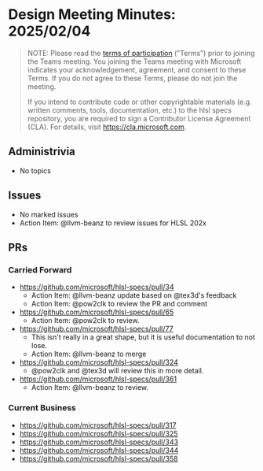 # Design Meeting Minutes: 2025/02/04

> NOTE: Please read the [terms of participation](DesignMeetingTerms.txt)
> ("Terms") prior to joining the Teams meeting.  You joining the Teams meeting
> with Microsoft indicates your acknowledgement, agreement, and consent to these
> Terms.  If you do not agree to these Terms, please do not join the meeting.
>
> If you intend to contribute code or other copyrightable materials (e.g.
> written comments, tools, documentation, etc.)  to the hlsl specs repository,
> you are required to sign a Contributor License Agreement (CLA).  For details,
> visit https://cla.microsoft.com.

## Administrivia
* No topics

## Issues
* No marked issues
* Action Item: @llvm-beanz to review issues for HLSL 202x

## PRs

### Carried Forward
* https://github.com/microsoft/hlsl-specs/pull/34
  * Action Item: @llvm-beanz update based on @tex3d's feedback
  * Action Item: @pow2clk to review the PR and comment
* https://github.com/microsoft/hlsl-specs/pull/65
  * Action Item: @pow2clk to review.
* https://github.com/microsoft/hlsl-specs/pull/77
  * This isn't really in a great shape, but it is useful documentation to not lose.
  * Action Item: @llvm-beanz to merge
* https://github.com/microsoft/hlsl-specs/pull/324
  * @pow2clk and @tex3d will review this in more detail.
* https://github.com/microsoft/hlsl-specs/pull/361
  * Action Item: @llvm-beanz to review.

### Current Business

* https://github.com/microsoft/hlsl-specs/pull/317
* https://github.com/microsoft/hlsl-specs/pull/325
* https://github.com/microsoft/hlsl-specs/pull/343
* https://github.com/microsoft/hlsl-specs/pull/344
* https://github.com/microsoft/hlsl-specs/pull/358
